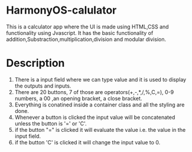 # HarmonyOS-calulator

This is a calculator app where the UI is made using HTML,CSS and functionality using Jvascript.
It has the basic functionality of addition,Substraction,multiplication,division and modular division.

# Description
1. There is a input field where we can type value and it is used to display the outputs and inputs.
2. There are 20 buttons, 7 of those are operators(+,-,*,/,%,C,=), 0-9 numbers, a 00 ,an opening bracket, a close bracket.
3. Everything is conatined inside a container class and all the styling are done.
4. Whenever a button is clicked the input value will be concatenated unless the button is '=' or 'C'.
5. if the button "=" is clicked it will evaluate the value  i.e. the value in the input field.
6. if the button 'C' is clicked it will change the input value to 0.


